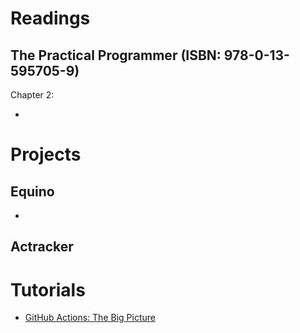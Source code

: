 # Readings

## The Practical Programmer (ISBN: 978-0-13-595705-9)

Chapter 2: 

- 

# Projects

## Equino

- 

## Actracker

# Tutorials

- [GitHub Actions: The Big Picture](https://github.com/marcinciapa-learning/github-actions-big-picture)
